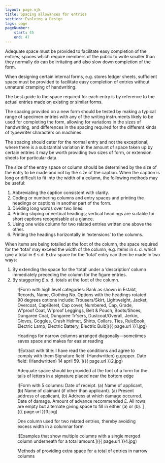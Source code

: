 ```yaml
---
layout: page.njk
title: Spacing allowances for entries
section: Evolving a Design
tags: page
pageNumber:
    start: 45
    end: 47
---
```


Adequate space must be provided to facilitate easy completion of the entries; spaces which require members of the public to write smaller than they normally do can be irritating and also slow down completion of the form.

When designing certain internal forms, e.g. stores ledger sheets, sufficient space must be provided to facilitate easy completion of entries without unnatural cramping of handwriting.

The best guide to the space required for each entry is by reference to the actual entries made on existing or similar forms.

The spacing provided on a new form should be tested by making a typical range of specimen entries with any of the writing instruments likely to be used for completing the form, allowing for variations in the sizes of handwriting, and differences in the spacing required for the different kinds of typewriter characters on machines.

The spacing should cater for the normal entry and not the exceptional; where there is a substantial variation in the amount of space taken up by certain entries it may be worth providing two sizes of form, or extension sheets for particular data.

The size of the entry space or column should be determined by the size of the entry to be made and not by the size of the caption. When the caption is long or difficult to fit into the width of a column, the following methods may be useful:

1. Abbreviating the caption consistent with clarity.
2. Coding or numbering columns and entry spaces and printing the headings or captions in another part of the form.
2. Dividing long words over two lines.
4. Printing sloping or vertical headings; vertical headings are suitable for short captions recognisable at a glance.
5. Using one wide column for two related entries written one above the other.
6. Printing the headings horizontally in ‘extensions’ to the columns.

When items are being totalled at the foot of the column, the space required for the ‘total’ may exceed the width of the column, e.g. items in s. d. which give a total in £ s.d. Extra space for the ‘total’ entry can then be made in two ways:

1. By extending the space for the ‘total’ under a ‘description’ column immediately preceding the column for the figure entries.
2. By staggering £ s. d. totals at the foot of the column.

<figure>

![Form with high level categories:
Rank as shown in Estabt, Records, Name, Clothing No.
Options with the headings rotated 90 degrees options include:
Trousers/Skirt,
Lightweight,
Jacket,
Overcoat,
Cap/Beret,
Cap cover,
Numbered,
Cap,
Grade,
W'proof Coat,
W'proof Leggings,
Belt & Pouch,
Boots/Shoes,
Dungaree Coat,
Dungaree Tr'sers,
Dustcoat/Overall,
Jerkin,
Gloves,
Goggles,
Crash Helmet,
Shirts,
Collars,
Ties,
RuleBook,
Electric Lamp,
Electric Battery,
Electric Bulb]({{ page.url }}1.jpg)

<figcaption>
Headings for narrow columns arranged diagonally—sometimes saves space and makes for easier reading
</figcaption>
</figure>

<figure>

![Extract with title: I have read the conditions and agree to comply with them
Signature field: (Handwritten) g.gopper.
Date field: (Handwritten) 14 april 59.
]({{ page.url }}2.jpg)

<figcaption>
Adequate space should be provided at the foot of a form for the tails of letters in a signature placed near the bottom edge
</figcaption>
</figure>

<figure>

![Form with 5 columns:
Date of receipt.
(a) Name of applicant, (b) Name of claimant (if other than applicant).
(a) Present address of applicant, (b) Address at which damage occurred.
Date of damage.
Amount of advance recommended £.
All rows are empty but alternate giving space to fill in either (a) or (b).
]({{ page.url }}3.jpg)

<figcaption>
One column used for two related entries, thereby avoiding excess width in a columnar form
</figcaption>
</figure>

<figure>

![Examples that show multiple columns with a single merged column underneath for a total amount.]({{ page.url }}4.jpg)

<figcaption>
Methods of providing extra space for a total of entries in narrow columns
</figcaption>
</figure>
